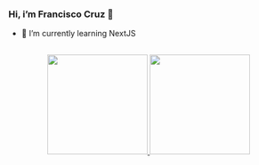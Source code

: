 ### Hi, i’m Francisco Cruz  👋


- 🌱 I’m currently learning NextJS

##
<div align="center">
  <a href="https://github.com/francisco-cruz">
  <img height="180em" src="https://github-readme-stats.vercel.app/api?username=francisco-cruz&show_icons=true&theme=dracula&include_all_commits=true&count_private=true"/>
  <img height="180em" src="https://github-readme-stats.vercel.app/api/top-langs/?username=francisco-cruz&layout=compact&langs_count=7&theme=dracula"/>
</div>
